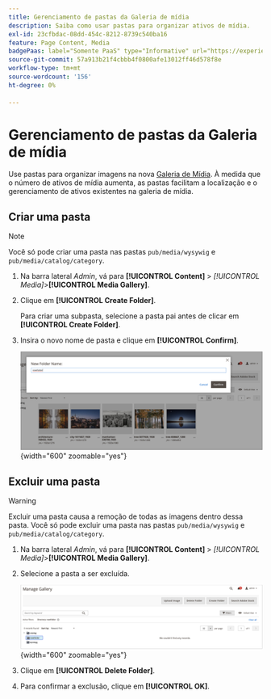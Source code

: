 ```yaml
---
title: Gerenciamento de pastas da Galeria de mídia
description: Saiba como usar pastas para organizar ativos de mídia.
exl-id: 23cfbdac-08dd-454c-8212-8739c540ba16
feature: Page Content, Media
badgePaas: label="Somente PaaS" type="Informative" url="https://experienceleague.adobe.com/pt-br/docs/commerce/user-guides/product-solutions" tooltip="Aplica-se somente a projetos do Adobe Commerce na nuvem (infraestrutura do PaaS gerenciada pela Adobe) e a projetos locais."
source-git-commit: 57a913b21f4cbbb4f0800afe13012ff46d578f8e
workflow-type: tm+mt
source-wordcount: '156'
ht-degree: 0%

---
```


# Gerenciamento de pastas da Galeria de mídia

Use pastas para organizar imagens na nova [Galeria de Mídia](media-gallery.md). À medida que o número de ativos de mídia aumenta, as pastas facilitam a localização e o gerenciamento de ativos existentes na galeria de mídia.

## Criar uma pasta

>[!NOTE]
>
>Você só pode criar uma pasta nas pastas `pub/media/wysywig` e `pub/media/catalog/category`.

1. Na barra lateral _Admin_, vá para **[!UICONTROL Content]** > _[!UICONTROL Media]_>**[!UICONTROL Media Gallery]**.

1. Clique em **[!UICONTROL Create Folder]**.

   Para criar uma subpasta, selecione a pasta pai antes de clicar em **[!UICONTROL Create Folder]**.

1. Insira o novo nome de pasta e clique em **[!UICONTROL Confirm]**.

   ![Nome da nova pasta](./assets/media-gallery-folder-name.png){width="600" zoomable="yes"}

## Excluir uma pasta

>[!WARNING]
>
>Excluir uma pasta causa a remoção de todas as imagens dentro dessa pasta. Você só pode excluir uma pasta nas pastas `pub/media/wysywig` e `pub/media/catalog/category`.

1. Na barra lateral _Admin_, vá para **[!UICONTROL Content]** > _[!UICONTROL Media]_>**[!UICONTROL Media Gallery]**.

1. Selecione a pasta a ser excluída.

   ![Selecionar pasta](./assets/media-gallery-selected-folder.png){width="600" zoomable="yes"}

1. Clique em **[!UICONTROL Delete Folder]**.

1. Para confirmar a exclusão, clique em **[!UICONTROL OK]**.
